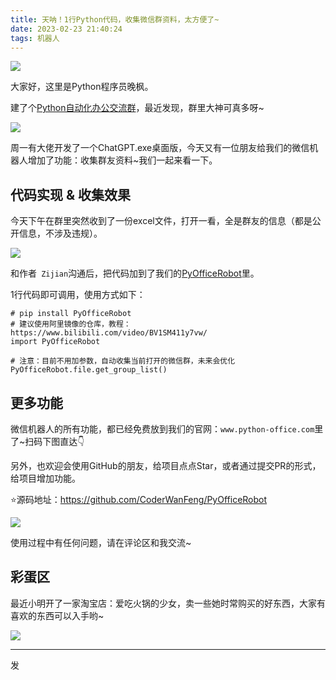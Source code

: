 ```yaml
---
title: 天呐！1行Python代码，收集微信群资料，太方便了~
date: 2023-02-23 21:40:24
tags: 机器人
---
```





![](https://article-1300615378.cos.ap-nanjing.myqcloud.com/pyrobotoffice/get_group_list/cover.jpg)

大家好，这里是Python程序员晚枫。

建了个[Python自动化办公交流群](https://mp.weixin.qq.com/s/KVaOcfrDiZI5KWscuxtpQg)，最近发现，群里大神可真多呀~

![](https://article-1300615378.cos.ap-nanjing.myqcloud.com/pyrobotoffice/get_group_list/exe.png)

周一有大佬开发了一个ChatGPT.exe桌面版，今天又有一位朋友给我们的微信机器人增加了功能：收集群友资料~我们一起来看一下。

## 代码实现 & 收集效果

今天下午在群里突然收到了一份excel文件，打开一看，全是群友的信息（都是公开信息，不涉及违规）。

![](https://article-1300615378.cos.ap-nanjing.myqcloud.com/pyrobotoffice/get_group_list/Snipaste_2023-02-23_21-15-06.jpg)

和作者`` Zijian``沟通后，把代码加到了我们的[PyOfficeRobot](https://mp.weixin.qq.com/s?__biz=MzI2Nzg5MjgyNg==&mid=2247497235&idx=1&sn=55ccaac85777555d97eadd98dfdf6d38&chksm=eaf55726dd82de30671a1bab434036d4de351db025c60f915d3f0c4ed6de4f77ba4e9cf468a5&token=67549948&lang=zh_CN#rd)里。

1行代码即可调用，使用方式如下：
```
# pip install PyOfficeRobot
# 建议使用阿里镜像的仓库，教程：https://www.bilibili.com/video/BV1SM411y7vw/
import PyOfficeRobot

# 注意：目前不用加参数，自动收集当前打开的微信群，未来会优化
PyOfficeRobot.file.get_group_list()
```

## 更多功能

微信机器人的所有功能，都已经免费放到我们的官网：``www.python-office.com``里了~扫码下图直达👇

另外，也欢迎会使用GitHub的朋友，给项目点点Star，或者通过提交PR的形式，给项目增加功能。

⭐源码地址：https://github.com/CoderWanFeng/PyOfficeRobot


![](https://article-1300615378.cos.ap-nanjing.myqcloud.com/pyrobotoffice/get_group_list/list.jpg)

使用过程中有任何问题，请在评论区和我交流~

## 彩蛋区
最近小明开了一家淘宝店：爱吃火锅的少女，卖一些她时常购买的好东西，大家有喜欢的东西可以入手哟~

![](https://article-1300615378.cos.ap-nanjing.myqcloud.com/pyrobotoffice/get_group_list/taobao.jpg)

---


发
